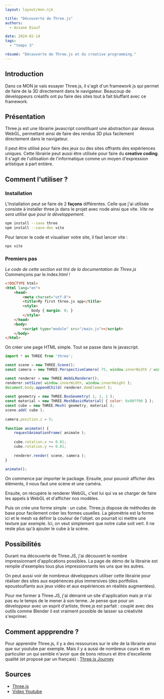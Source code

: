 ```yaml
---
layout: layout/mon.njk

title: "Découverte de Three.js"
authors:
  - Assane Diouf

date: 2024-02-14
tags: 
  - "temps 3"

résumé: "Découverte de Three.js et du creative programming."
---
```


## Introduction
Dans ce MON je vais essayer Three.js, il s'agit d'un framework js qui permet de faire de la 3D directement dans le navigateur. Beaucoup de développeurs créatifs ont pu faire des sites tout à fait bluffant avec ce framework.

## Présentation
Three.js est une librairie javascript constituant une abstraction par dessus WebGL, permettant ainsi de faire des rendus 3D plus facilement directement dans le navigateur.

Il peut être utilisé pour faire des jeux ou des sites offrants des expériences uniques. Cette librairie peut aussi être utilisée pour faire du **creative coding**. Il s'agit de l'utilisation de l'informatique comme un moyen d'expression artistique à part entière.

## Comment l'utiliser ?

### Installation
L'Installation peut se faire de 2 **façons** différentes. Celle que j'ai utilisée consiste à installer three js dans le projet avec node ainsi que vite. *Vite ne sera utilisé que pour le développement.*

```bash
npm install --save three
npm install --save-dev vite
```

Pour lancer le code et visualiser votre site, il faut lancer vite : 

```bash
npx vite
```

### Premiers pas
*Le code de cette section est tiré de la documentation de Three.js*
Commençons par le index.html !

```html
<!DOCTYPE html>
<html lang="en">
	<head>
		<meta charset="utf-8">
		<title>My first three.js app</title>
		<style>
			body { margin: 0; }
		</style>
	</head>
	<body>
		<script type="module" src="/main.js"></script>
	</body>
</html>
```

On créer une page HTML simple. Tout se passe dans le javascript.

```js
import * as THREE from 'three';

const scene = new THREE.Scene();
const camera = new THREE.PerspectiveCamera( 75, window.innerWidth / window.innerHeight, 0.1, 1000 );

const renderer = new THREE.WebGLRenderer();
renderer.setSize( window.innerWidth, window.innerHeight );
document.body.appendChild( renderer.domElement );
    
const geometry = new THREE.BoxGeometry( 1, 1, 1 );
const material = new THREE.MeshBasicMaterial( { color: 0x00ff00 } );
const cube = new THREE.Mesh( geometry, material );
scene.add( cube );
    
camera.position.z = 5;
    
function animate() {
    requestAnimationFrame( animate );
    
    cube.rotation.x += 0.01;
    cube.rotation.y += 0.01;
    
    renderer.render( scene, camera );
}
    
animate();
```

On commence par importer le package. Ensuite, pour pouvoir afficher des éléments, il nous faut une scène et une caméra.

Ensuite, on récupère le renderer WebGL, c'est lui qui va se charger de faire les appels à WebGL et d'afficher nos modèles.

Puis on crée une forme simple : un cube. Three.js dispose de méthodes de base pour facilement créer les formes usuelles. La géométrie est la forme ici et le mesh va définir la couleur de l'objet. on pourrait ici mettre une texture par exemple. Ici, on veut simplement que notre cube soit vert.
Il ne reste plus qu'à ajouter le cube à la scène.

## Possibilités
Durant ma découverte de Three.JS, j'ai découvert le nombre impressionnant d'applications possibles. La page de démo de la librairie est remplie d'exemples tous plus impressionnants les uns que les autres.

On peut aussi voir de nombreux développeurs utiliser cette librairie pour réaliser des sites aux expériences plus immersives (des portfolios epoustouflants aux jeux vidéo et aux expériences en réalités augmentées).

Pour me former à Three.JS, j'ai démarré un site d'application mais je n'ai pas eu le temps de le mener à son terme. Je pense que pour un développeur avec un esprit d'artiste, three.js est parfait : couplé avec des outils comme Blender il est vraiment possible de laisser sa créativité s'exprimer.

## Comment appprendre ?

Pour apprendre Three.js, il y a des ressources sur le site de la librairie ainsi que sur youtube par exemple. Mais il y a aussi de nombreux cours et en particulier un qui semble n'avoir que de bons retours et être d'excellente qualité (et proposé par un français) : [Three.js Journey](https://threejs-journey.com)

## Sources
- [Three.js](https://threejs.org/docs/index.html#manual/en/introduction/Installation)
- [Video Youtube](https://youtu.be/vhK6o26OV4Q?si=H9FHf-daqZJ9Lmra)
